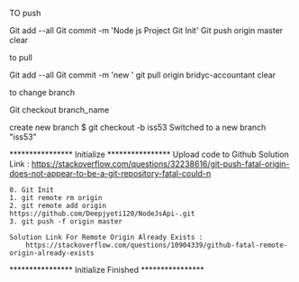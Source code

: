 TO push

Git add --all
Git commit -m 'Node js Project Git Init'
Git push origin master
clear

to pull 

Git add --all
Git commit -m 'new '
git pull origin bridyc-accountant
clear

to change branch 

Git checkout branch_name


create new branch
$ git checkout -b iss53
Switched to a new branch "iss53"

**************** Initialize ****************
Upload code to Github
    Solution Link : 
        https://stackoverflow.com/questions/32238616/git-push-fatal-origin-does-not-appear-to-be-a-git-repository-fatal-could-n

    0. Git Init
    1. git remote rm origin
    2. git remote add origin https://github.com/Deepjyoti120/NodeJsApi-.git
    3. git push -f origin master

    Solution Link For Remote Origin Already Exists : 
        https://stackoverflow.com/questions/10904339/github-fatal-remote-origin-already-exists

**************** Initialize Finished ****************